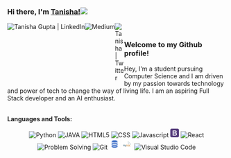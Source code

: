 ### Hi there, I'm [Tanisha!](https://tanishagupta1.github.io/Tanisha-Gupta/)<img src="https://media.giphy.com/media/hvRJCLFzcasrR4ia7z/giphy.gif" width="30px">

<a href="https://www.linkedin.com/in/tanisha-gupta1/">
  <img align="left" alt="Tanisha Gupta | LinkedIn"
    src="https://img.shields.io/badge/linkedin-%230077B5.svg?&style=for-the-badge&logo=linkedin&logoColor=white" />
</a>
<a href="tanishagupta213.medium.com">
  <img align="left" alt="Medium"
    src="https://img.shields.io/badge/medium-%2312100E.svg?&style=for-the-badge&logo=medium&logoColor=white"
    height=25" />
</a>
<a href="https://twitter.com/tanisha_gupta12">
  <img align="left" alt="Tanisha | Twitter" width="21px"
    src="https://raw.githubusercontent.com/anuraghazra/anuraghazra/master/assets/twitter.svg" />
</a>

<br />

<h3>Welcome to my Github profile!</h3>
Hey, I'm a student pursuing Computer Science and I am driven by my passion towards technology and power of tech to
change the way of living life. I am an aspiring Full Stack developer and an AI enthusiast.
<br />
<br />



**Languages and Tools:**
<p align="center">
  <img title="Python" height="25"
    src="https://github.com/zumrudu-anka/zumrudu-anka/blob/master/images/python-original.svg">
  <img title="JAVA" height="25"
    src="https://raw.githubusercontent.com/zumrudu-anka/zumrudu-anka/29e7bccce86a6814a3a79f55bca2495f35aaec5f/images/java-original.svg">
  <img title="HTML5" height="25" src="https://github.com/zumrudu-anka/zumrudu-anka/blob/master/images/html5.svg">
  <img title="CSS" height="25" src="https://github.com/zumrudu-anka/zumrudu-anka/blob/master/images/css.svg">
  <img title="Javascript" height="20"
    src="https://github.com/zumrudu-anka/zumrudu-anka/blob/master/images/javascript.svg">
  <img height="20"
    src="https://raw.githubusercontent.com/github/explore/80688e429a7d4ef2fca1e82350fe8e3517d3494d/topics/bootstrap/bootstrap.png">
  <img title="React" height="25"
    src="https://github.com/zumrudu-anka/zumrudu-anka/blob/master/images/react-original.svg">
  <img title="Problem Solving" height="25"
    src="https://github.com/zumrudu-anka/zumrudu-anka/blob/master/images/problemSolving.png">
  <img title="Git" height="25" src="https://github.com/zumrudu-anka/zumrudu-anka/blob/master/images/git-original.svg">
  <img height="25"
    src="https://raw.githubusercontent.com/github/explore/80688e429a7d4ef2fca1e82350fe8e3517d3494d/topics/sql/sql.png">
  <img height="25"
    src="https://raw.githubusercontent.com/github/explore/80688e429a7d4ef2fca1e82350fe8e3517d3494d/topics/mysql/mysql.png">
  <img title="Visual Studio Code" height="25"
    src="https://github.com/zumrudu-anka/zumrudu-anka/blob/master/images/vscode.png">
                                                                             
                                                                                    
                                                                                    
                                                                                    
                                                                                    
